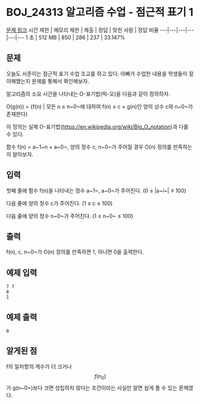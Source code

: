 # BOJ_24313 알고리즘 수업 - 점근적 표기 1
[문제 링크](https://www.acmicpc.net/problem/24313)
시간 제한 |	메모리 제한 |	제출 |	정답 |	맞힌 사람 |	정답 비율
---|---|---|---|---|---
1 초	| 512 MB |	850 |	286 |	237 |	33.147%

## 문제
오늘도 서준이는 점근적 표기 수업 조교를 하고 있다. 아빠가 수업한 내용을 학생들이 잘 이해했는지 문제를 통해서 확인해보자.

알고리즘의 소요 시간을 나타내는 O-표기법(빅-오)을 다음과 같이 정의하자.

O(g(n)) = {f(n) | 모든 n ≥ n~0~에 대하여 f(n) ≤ c × g(n)인 양의 상수 c와 n~0~가 존재한다}

이 정의는 실제 O-표기법(https://en.wikipedia.org/wiki/Big_O_notation)과 다를 수 있다.

함수 f(n) = a~1~n + a~0~, 양의 정수 c, n~0~가 주어질 경우 O(n) 정의를 만족하는지 알아보자.

## 입력
첫째 줄에 함수 f(n)을 나타내는 정수 a~1~, a~0~가 주어진다. (0 ≤ |a~i~| ≤ 100)

다음 줄에 양의 정수 c가 주어진다. (1 ≤ c ≤ 100)

다음 줄에 양의 정수 n~0~가 주어진다. (1 ≤ n~0~ ≤ 100)

## 출력
f(n), c, n~0~가 O(n) 정의를 만족하면 1, 아니면 0을 출력한다.

## 예제 입력
```
7 7
8
1
```

## 예제 출력
```
0
```

## 알게된 점
f의 일차항의 계수가 더 크거나 $$f(n_{0})$$가 g(n~0~)보다 크면 성립하지 않다는 조건이라는 사실만 알면 쉽게 풀 수 있는 문제였다.
